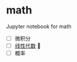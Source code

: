 # math

Jupyter notebook for math

- [ ] 微积分
- [ ] [线性代数](https://github.com/zhongwei/math/tree/master/linearalgebra) 🚀
- [ ] 概率